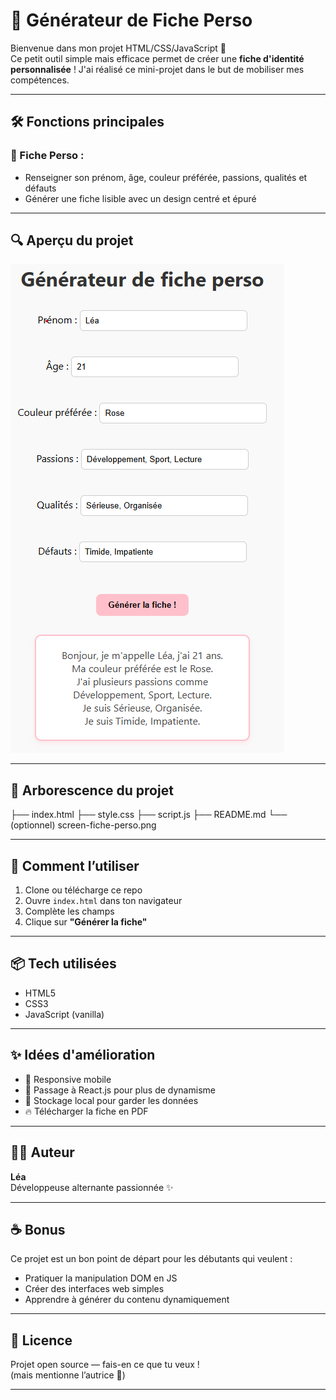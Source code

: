 # 📄 Générateur de Fiche Perso 

Bienvenue dans mon projet HTML/CSS/JavaScript 🎉  
Ce petit outil simple mais efficace permet de créer une **fiche d'identité personnalisée** !
J'ai réalisé ce mini-projet dans le but de mobiliser mes compétences.

---

## 🛠️ Fonctions principales

### 🎨 Fiche Perso :
- Renseigner son prénom, âge, couleur préférée, passions, qualités et défauts
- Générer une fiche lisible avec un design centré et épuré

---

## 🔍 Aperçu du projet

![aperçu fiche perso](./screen-fiche-perso.png)  

---

## 📁 Arborescence du projet

├── index.html
├── style.css
├── script.js
├── README.md
└── (optionnel) screen-fiche-perso.png


---

## 🚀 Comment l’utiliser

1. Clone ou télécharge ce repo  
2. Ouvre `index.html` dans ton navigateur  
3. Complète les champs  
4. Clique sur **"Générer la fiche"**  

---

## 📦 Tech utilisées

- HTML5
- CSS3
- JavaScript (vanilla)

---

## ✨ Idées d'amélioration

- 📱 Responsive mobile
- 🧩 Passage à React.js pour plus de dynamisme
- 🔐 Stockage local pour garder les données
- 🔥 Télécharger la fiche en PDF

---

## 👩‍💻 Auteur

**Léa**  
Développeuse alternante passionnée ✨  

---

## ☕ Bonus

Ce projet est un bon point de départ pour les débutants qui veulent :
- Pratiquer la manipulation DOM en JS
- Créer des interfaces web simples
- Apprendre à générer du contenu dynamiquement

---

## 📄 Licence

Projet open source — fais-en ce que tu veux !  
(mais mentionne l’autrice 🌟)

---


